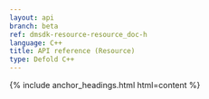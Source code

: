 ```yaml
---
layout: api
branch: beta
ref: dmsdk-resource-resource_doc-h
language: C++
title: API reference (Resource)
type: Defold C++
---
```

{% include anchor_headings.html html=content %}